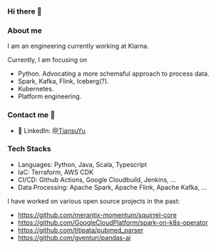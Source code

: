 ### Hi there 👋

### About me
I am an engineering currently working at Klarna.

Currently, I am focusing on
- Python. Advocating a more schemaful approach to process data.
- Spark, Kafka, Flink, Iceberg(?).
- Kubernetes.
- Platform engineering.
 
### Contact me :speech_balloon:
- 👔&nbsp;LinkedIn: [@TiansuYu](https://www.linkedin.com/in/tiansuyu/)

### Tech Stacks
- Languages: Python, Java, Scala, Typescript
- IaC: Terraform, AWS CDK
- CI/CD: Github Actions, Google Cloudbuild, Jenkins, ...
- Data Processing: Apache Spark, Apache Flink, Apache Kafka, ...

I have worked on various open source projects in the past:
- https://github.com/merantix-momentum/squirrel-core
- https://github.com/GoogleCloudPlatform/spark-on-k8s-operator
- https://github.com/titipata/pubmed_parser
- https://github.com/gventuri/pandas-ai
